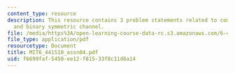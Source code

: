 ```yaml
---
content_type: resource
description: This resource contains 3 problem statements related to composite channel
  and binary symmetric channel.
file: /media/https%3A/open-learning-course-data-rc.s3.amazonaws.com/6-441-information-theory-spring-2010/f6699faf5450ee12f81533f8c11d6a14_MIT6_441S10_assn04.pdf
file_type: application/pdf
resourcetype: Document
title: MIT6_441S10_assn04.pdf
uid: f6699faf-5450-ee12-f815-33f8c11d6a14
---
```

